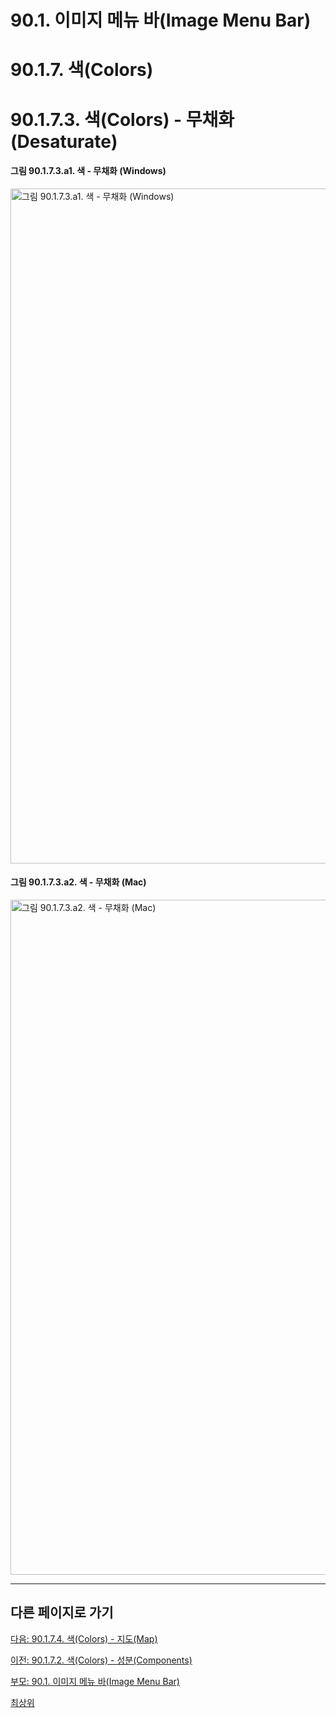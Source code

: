 # 90.1. 이미지 메뉴 바(Image Menu Bar)
# 90.1.7. 색(Colors)
# 90.1.7.3. 색(Colors) - 무채화(Desaturate)

#### 그림 90.1.7.3.a1. 색 - 무채화 (Windows)
<img width="1080" alt="그림 90.1.7.3.a1. 색 - 무채화 (Windows)" environment="MacOS:Sonoma 14.2.1 GIMP 2.10.36" src="https://github.com/wonder13662/gimp/assets/15767104/ed5163b5-e2b2-4dd0-8958-5b31982b1068">

#### 그림 90.1.7.3.a2. 색 - 무채화 (Mac)
<img width="1080" alt="그림 90.1.7.3.a2. 색 - 무채화 (Mac)" environment="MacOS:Sonoma 14.2.1 GIMP 2.10.36" src="https://github.com/wonder13662/gimp/assets/15767104/836ad07e-c9b1-4539-bbaf-f2f3408d3d9e">

***

## 다른 페이지로 가기

[다음: 90.1.7.4. 색(Colors) - 지도(Map)](./90-01-07-colorsx-04-map.md)

[이전: 90.1.7.2. 색(Colors) - 성분(Components)](./90-01-07-colorsx-02-components.md)

[부모: 90.1. 이미지 메뉴 바(Image Menu Bar)](./90-01-00-image-menu-bar.md)

[최상위](./00-home.md)
